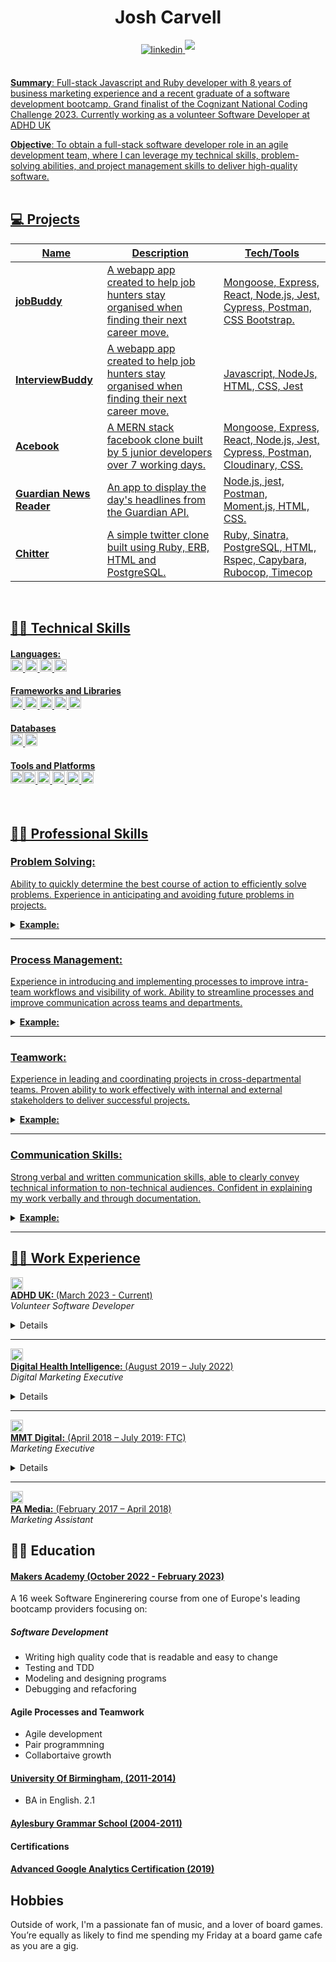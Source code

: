 <h1 align="center">Josh Carvell </h1>


<div align="center">
  <a href="https://www.linkedin.com/in/joshcarvell/" target="_blank">
<img src="https://img.shields.io/badge/linkedin:  Connect-%2300acee.svg?color=405DE6&style=for-the-badge&logo=linkedin&logoColor=white" alt=linkedin style="margin-bottom: 5px;"/> <a href="mailto:j_carvell@hotmail.co.uk" target="_blank">
<img src="https://img.shields.io/badge/j_carvell@hotmail.co.uk-%23EA4335.svg?style=for-the-badge&logo=gmail&logoColor=white" t=mail style="margin-bottom: 5px;" />
</div>
<br>

**Summary**: Full-stack Javascript and Ruby developer with 8 years of business marketing experience and a recent graduate of a software development bootcamp. Grand finalist of the Cognizant National Coding Challenge 2023. Currently working as a volunteer Software Developer at ADHD UK

**Objective**: To obtain a full-stack software developer role in an agile development team, where I can leverage my technical skills, problem-solving abilities, and project management skills to deliver high-quality software. 
<br />
<br />

## 💻  Projects
    
    

| Name                         | Description                                                                                   | Tech/Tools        |
| ---------------------------- | ----------------------------------------------------------------------------------------------| ----------------- |
| [**jobBuddy**](https://github.com/NicolaHearn/jobBuddy)                  |A webapp app  created to help job hunters stay organised when finding their next career move.  | Mongoose, Express, React, Node.js, Jest, Cypress, Postman, CSS Bootstrap.  |
| [**InterviewBuddy**](https://github.com/jxc136/interviewBuddy) |A webapp app  created to help job hunters stay organised when finding their next career move.   | Javascript, NodeJs, HTML, CSS, Jest  |interviewBuddy| An interview practice tool to help junior developers looking for their next role.|
| [**Acebook**](https://github.com/jillwones/acebook-mern) | A MERN stack facebook clone built by 5 junior developers over 7 working days. |Mongoose, Express, React, Node.js, Jest, Cypress, Postman, Cloudinary, CSS.         |
| [**Guardian News Reader**](https://github.com/jxc136/news-summary-challenge) | An app to display the day's headlines from the Guardian API. | Node.js, jest, Postman, Moment.js, HTML, CSS.        |
| [**Chitter** ](https://github.com/jxc136/chitter-challenge)| A simple twitter clone built using Ruby, ERB, HTML and PostgreSQL.        | Ruby, Sinatra, PostgreSQL, HTML, Rspec, Capybara, Rubocop, Timecop

<br />
    
## 🧑‍💻 Technical Skills

#### Languages: <br><img height="20" src="https://img.shields.io/badge/-JavaScript-F7DF1E?logo=JavaScript&logoColor=white" />  <img height="20" src="https://img.shields.io/badge/-Ruby-CC342D?logo=Ruby&logoColor=white" /> <img height="20" src="https://img.shields.io/badge/-HTML-E34F26?logo=HTML5&logoColor=white" />  <img height="20" src="https://img.shields.io/badge/-CSS-1572B6?logo=CSS3&logoColor=white" /> 

#### Frameworks and Libraries <br><img height="20" src="https://img.shields.io/badge/-NodeJS-339933?logo=Node.js&logoColor=white" /> <img height="20" src="https://img.shields.io/badge/-Rails-CC0000?logo=rubyonrails&logocolor=white" /> <img height="20" src="https://img.shields.io/badge/-ReactJs-61DAFB?logo=react&logoColor=white" /> <img height="20" src="https://img.shields.io/badge/-Express-000000?logo=Express&logoColor=white" />  <img height="20" src="https://img.shields.io/badge/-Sinatra-ffffff?logo=rubysinatra&logoColor=000000" />

#### Databases<br><img height="20" src="https://img.shields.io/badge/-MongoDB-47A248?logo=MongoDB&logoColor=white" /> <img height="20" src="https://img.shields.io/badge/-PostgreSQL-4169E1?logo=PostgreSQL&logoColor=white" />

#### Tools and Platforms <br><img height="20" src="https://img.shields.io/badge/-Postman-FF6C37?logo=postman&logoColor=ffffff" /><img height="20" src="https://img.shields.io/badge/-ESLint-4B32C3?logo=ESLint&logoColor=white" /> <img height="20" src="https://img.shields.io/badge/-Jest-C21325?logo=Jest&logoColor=white" /> <img height="20" src="https://img.shields.io/badge/-RSpec-CC342D?logo=Ruby&logoColor=white" /> <img height="20" src="https://img.shields.io/badge/-Git-F05032?logo=Git&logoColor=white" /> <img height="20" src="https://img.shields.io/badge/-Rubocop-ffffff?logo=RuboCop&logoColor=000000" /> 

<br />

## 👨‍🎓  Professional Skills 
### Problem Solving:

Ability to quickly determine the best course of action to efficiently solve problems.
Experience in anticipating and avoiding future problems in projects.
<details>
<summary>
  <strong>Example:</strong>

</summary> 

```
Led a team of students in a MERN stack development project, despite having limited knowledge of the technologies. 
I devised a learning curriculum and minimum knowledge criteria to ensure the team was prepared to work on the project, 
resulting in successful completion of all project requirements.
```
</details>
<hr/>

### Process Management:


Experience in introducing and implementing processes to improve intra-team workflows and visibility of work.
Ability to streamline processes and improve communication across teams and departments.
<details>
<summary>
  <strong>Example:</strong>

</summary>
  
```
Introduced agile and XP processes in each of the team projects I led, using kanban boards and regular code reviews to 
create clear and simple workflows and allow every team member to easily see the state of a project.
```

</details>
<hr/>

### Teamwork:

Experience in leading and coordinating projects in cross-departmental teams.
Proven ability to work effectively with internal and external stakeholders to deliver successful projects.
<details>
<summary>
  <strong>Example:</strong>

</summary> 

```
Led and coordinated each of my group projects at Makers Academy, running daily standups and retros, 
assisting team members that needed support and ensuring that teams had a productive and supportive team environment.
```
  
</details>
<hr/>

### Communication Skills:
Strong verbal and written communication skills, able to clearly convey technical information to non-technical audiences.
Confident in explaining my work verbally and through documentation.

<details>
<summary>
  <strong>Example:</strong>

</summary> 
  
```
Led projects that required direct communication with external stakeholders, effectively briefing and evaluating work, 
receiving and executing on client briefs, and providing project updates and billing time.
```
</details>
<hr/>

## 🧑‍💼  Work Experience
    
<a href="https://adhduk.co.uk/"><img height="20" src="https://adhduk.co.uk/wp-content/uploads/sites/6/2020/06/ADHD-UK.jpg" /> </a>
<br>
 <a href="https://adhduk.co.uk/"> <strong> ADHD UK: </strong> (March 2023 - Current) </a>
<br />
<em>Volunteer Software Developer</em>
<details>
<summary>Details</summary> 
<br>

* Contributed to the development of a cloud application using React and Typescript
* Developed modularized React components, which enabled simple unit testing.
* Deployed features to a Wordpress production environment, expanding the application's capabilities.
* Collaborated with 4 developers as part of an Agile scrum team, using Kanban, code reviews and pair programming to ensure high code quality.


</details>
<hr/>
    
<a href="https://www.digitalhealth.net/"><img height="20" src="https://i.imgur.com/1XBVQNN.png" /> </a>
<br>
 <a href="https://www.digitalhealth.net/"> <strong> Digital Health Intelligence: </strong> (August 2019 – July 2022) </a>
<br />
<em>Digital Marketing Executive</em>
<details>
<summary>Details</summary> 
<br>

* Delivered audience acquisition activities for Digital Health’s main news website, events, and community networks through cross-channel digital marketing
* Oversaw the planning, production, and delivery of email marketing campaigns to increase traffic and leads
* Created, managed and maintained event marketing websites using Wordpress, creating and updating content alongside designers and developers
* Oversaw the overall marketing schedule, including planning, creating and scheduling email campaigns, display ads, and social media campaigns
* Created, managed and implemented a cohesive marketing data strategy
* Developed new marketing lists and audience segments using CRM data

</details>
<hr/>


<a href="https://mmtdigital.co.uk/"> <img height="20" src="https://i.imgur.com/yzkjwCr.png" /> </a>
<br />
    <a href="https://mmtdigital.co.uk/"><strong>MMT Digital:</strong> (April 2018 – July 2019: FTC) </a>
<br />
<em> Marketing Executive </em>
<details>
<summary>Details</summary> 
<br>

* Responsible for cross channel marketing campaigns for a UX and Software Development agency
* Managed the companys CMS, creating and editing landing pages and blog posts 
* Oversaw the SEO overhaul of the company website, working with a digital strategist to research, create and update metadata for key pages
* Responsible for the conception, writing, editing, proofreading and delivery of marketing copy for internal and external audiences
* Oversaw the creation and maintenance of client CRM data, resourcing briefing and managing administrative support 

</details>
<hr/>
<a href="https://pa.media/"><img height="20" src="https://i.imgur.com/imDTlaJ.png" /> </a>
<br>
    <a href="https://pa.media/"><strong>PA Media:</strong> (February 2017 – April 2018)</a>
<br />
<em> Marketing Assistant  </em>


## 👨‍🎓  Education

<h4> <a href="https://makers.tech/">  <strong> Makers Academy (October 2022 - February 2023) </strong>  </a> </h4> 


A 16 week Software Enginerering course from one of Europe's leading bootcamp providers focusing on:

##### Software Development

- Writing high quality code that is readable and easy to change 
- Testing and TDD
- Modeling and designing programs
- Debugging and refacforing

#### Agile Processes and Teamwork

* Agile development
* Pair programmning
* Collabortaive growth

<h4> <a href="https://www.birmingham.ac.uk/index.aspx">  <strong> University Of Birmingham, (2011-2014) </strong>  </a> </h4> 

- BA in English. 2.1 

<h4> <a href="https://www.ags.bucks.sch.uk/">  <strong> Aylesbury Grammar School (2004-2011) </strong>  </a> </h4>

#### Certifications

<h4> <a href="https://analytics.google.com/analytics/academy/course/7">  <strong> Advanced Google Analytics Certification (2019) </strong>  </a> </h4>

## Hobbies

Outside of work, I'm a passionate fan of music, and a lover of board games. You’re equally as likely to find me spending my Friday at a board game cafe as you are a gig. 
